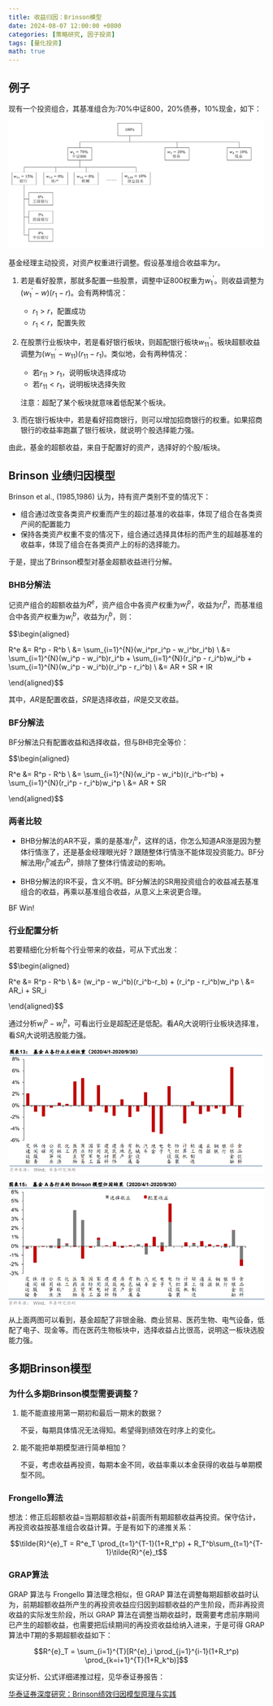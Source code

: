 ```yaml
---
title: 收益归因：Brinson模型
date: 2024-08-07 12:00:00 +0800
categories: [策略研究, 因子投资]
tags: [量化投资]
math: true
---
```


## 例子

现有一个投资组合，其基准组合为:70%中证800，20%债券，10%现金，如下：

![](images\ricequant\p.png)

基金经理主动投资，对资产权重进行调整。假设基准组合收益率为$r$。

1. 若是看好股票，那就多配置一些股票，调整中证800权重为$w_1^{\prime}$。则收益调整为($w_1^{\prime}-w)(r_1-r)$。会有两种情况：

    - $r_1>r$，配置成功
    - $r_1<r$，配置失败

2. 在股票行业板块中，若是看好银行板块，则超配银行板块$w_{11}^{\prime}$。板块超额收益调整为$(w_{11}^{\prime}-w_{11})(r_{11}-r_1)$。类似地，会有两种情况：

    - 若$r_{11}>r_1$，说明板块选择成功
    - 若$r_{11}<r_1$，说明板块选择失败

    注意：超配了某个板块就意味着低配某个板块。

3. 而在银行板块中，若是看好招商银行，则可以增加招商银行的权重。如果招商银行的收益率跑赢了银行板块，就说明个股选择能力强。

由此，基金的超额收益，来自于配置好的资产，选择好的个股/板块。

## Brinson 业绩归因模型

Brinson et al., (1985,1986) 认为，持有资产类别不变的情况下：

- 组合通过改变各类资产权重而产生的超过基准的收益率，体现了组合在各类资产间的配置能力
- 保持各类资产权重不变的情况下，组合通过选择具体标的而产生的超越基准的收益率，体现了组合在各类资产上的标的选择能力。

于是，提出了Brinson模型对基金超额收益进行分解。

### BHB分解法

记资产组合的超额收益为$R^e$，资产组合中各资产权重为$w_i^p$，收益为$r_i^p$，而基准组合中各资产权重为$w_i^b$，收益为$r_i^b$，则：

$$\begin{aligned}

R^e &= R^p - R^b \\
    &= \sum_{i=1}^{N}(w_i^pr_i^p - w_i^br_i^b) \\
    &= \sum_{i=1}^{N}(w_i^p - w_i^b)r_i^b + \sum_{i=1}^{N}(r_i^p - r_i^b)w_i^b +
    \sum_{i=1}^{N}(w_i^p - w_i^b)(r_i^p - r_i^b) \\
    &= AR + SR + IR

\end{aligned}$$

其中，$AR$是配置收益，$SR$是选择收益，$IR$是交叉收益。

### BF分解法

BF分解法只有配置收益和选择收益，但与BHB完全等价：

$$\begin{aligned}

R^e &= R^p - R^b \\
    &= \sum_{i=1}^{N}(w_i^p - w_i^b)(r_i^b-r^b) + \sum_{i=1}^{N}(r_i^p - r_i^b)w_i^p  \\
    &= AR + SR

\end{aligned}$$

### 两者比较

- BHB分解法的AR不妥，乘的是基准$r_i^b$，这样的话，你怎么知道AR涨是因为整体行情涨了，还是基金经理眼光好？跟随整体行情涨不能体现投资能力。BF分解法用$r_i^b$减去$r^b$，排除了整体行情波动的影响。

- BHB分解法的IR不妥，含义不明。BF分解法的SR用投资组合的收益减去基准组合的收益，再乘以基准组合收益，从意义上来说更合理。

BF Win!

### 行业配置分析

若要精细化分析每个行业带来的收益，可从下式出发：

$$\begin{aligned}

R^e &= R^p - R^b \\
    &= (w_i^p - w_i^b)(r_i^b-r_b) + (r_i^p - r_i^b)w_i^p  \\
    &= AR_i + SR_i

\end{aligned}$$

通过分析$w_i^p - w_i^b$，可看出行业是超配还是低配。看$AR_i$大说明行业板块选择准，看$SR_i$大说明选股能力强。

![](images\ricequant\1.png)

![](images\ricequant\2.png)

从上面两图可以看到，基金超配了非银金融、商业贸易、医药生物、电气设备，低配了电子、现金等。而在医药生物板块中，选择收益占比很高，说明这一板块选股能力强。

## 多期Brinson模型

### 为什么多期Brinson模型需要调整？

1. 能不能直接用第一期初和最后一期末的数据？

    不妥，每期具体情况无法得知。希望得到绩效在时序上的变化。

2. 能不能把单期模型进行简单相加？

    不妥，考虑收益再投资，每期本金不同，收益率乘以本金获得的收益与单期模型不同。

### Frongello算法

想法：修正后超额收益=当期超额收益+前面所有期超额收益再投资。保守估计，再投资收益按基准组合收益计算。于是有如下的递推关系：

$$\tilde{R}^{e}_T = R^e_T \prod_{t=1}^{T-1}(1+R_t^p) + R_T^b\sum_{t=1}^{T-1}\tilde{R}^{e}_t$$

### GRAP算法

GRAP 算法与 Frongello 算法理念相似，但 GRAP 算法在调整每期超额收益时认为，前期超额收益所产生的再投资收益应归因到超额收益的产生阶段，而非再投资收益的实际发生阶段，所以 GRAP 算法在调整当期收益时，既需要考虑前序期间已产生的超额收益，也需要把后续期间的再投资收益给纳入进来，于是可得 GRAP 算法中$T$期的多期超额收益如下：

$$R^{e}_T = \sum_{i=1}^{T}[R^{e}_i \prod_{j=1}^{i-1}(1+R_t^p) \prod_{k=i+1}^{T}(1+R_k^b)]$$


实证分析、公式详细递推过程，见华泰证券报告：

[华泰证券深度研究：Brinson绩效归因模型原理与实践](images\ricequant\20210221-华泰证券-华泰证券深度研究：Brinson绩效归因模型原理与实践.pdf)
